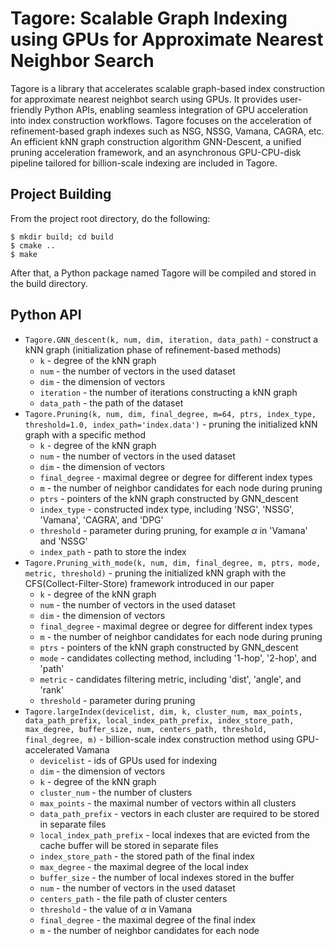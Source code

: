 Tagore: Scalable Graph Indexing using GPUs for Approximate Nearest Neighbor Search
===============================================================================
Tagore is a library that accelerates scalable graph-based index construction for approximate nearest neighbot search using GPUs. It provides user-friendly Python APIs, enabling seamless integration of GPU acceleration into index construction workflows. 
Tagore focuses on the acceleration of refinement-based graph indexes such as NSG, NSSG, Vamana, CAGRA, etc. An efficient kNN graph construction algorithm GNN-Descent, a unified pruning acceleration framework, and an asynchronous GPU-CPU-disk pipeline tailored for billion-scale indexing are included in Tagore. 

Project Building
-------------------------------------------------------------------------------
From the project root directory, do the following:

```
$ mkdir build; cd build
$ cmake ..
$ make
```
After that, a Python package named Tagore will be compiled and stored in the build directory. 

Python API
-------------------------------------------------------------------------------
* `Tagore.GNN_descent(k, num, dim, iteration, data_path)` - construct a kNN graph (initialization phase of refinement-based methods)
  * `k` - degree of the kNN graph
  * `num` - the number of vectors in the used dataset
  * `dim` - the dimension of vectors
  * `iteration` - the number of iterations constructing a kNN graph
  * `data_path` - the path of the dataset
* `Tagore.Pruning(k, num, dim, final_degree, m=64, ptrs, index_type, threshold=1.0, index_path='index.data')` - pruning the initialized kNN graph with a specific method
  * `k` - degree of the kNN graph
  * `num` - the number of vectors in the used dataset
  * `dim` - the dimension of vectors
  * `final_degree` - maximal degree or degree for different index types
  * `m` - the number of neighbor candidates for each node during pruning
  * `ptrs` - pointers of the kNN graph constructed by GNN_descent
  * `index_type` - constructed index type, including 'NSG', 'NSSG', 'Vamana', 'CAGRA', and 'DPG'
  * `threshold` - parameter during pruning, for example $\alpha$ in 'Vamana' and 'NSSG'
  * `index_path` - path to store the index
* `Tagore.Pruning_with_mode(k, num, dim, final_degree, m, ptrs, mode, metric, threshold)` - pruning the initialized kNN graph with the CFS(Collect-Filter-Store) framework introduced in our paper
  * `k` - degree of the kNN graph
  * `num` - the number of vectors in the used dataset
  * `dim` - the dimension of vectors
  * `final_degree` - maximal degree or degree for different index types
  * `m` - the number of neighbor candidates for each node during pruning
  * `ptrs` - pointers of the kNN graph constructed by GNN_descent
  * `mode` - candidates collecting method, including '1-hop', '2-hop', and 'path'
  * `metric` - candidates filtering metric, including 'dist', 'angle', and 'rank'
  * `threshold` - parameter during pruning
* `Tagore.largeIndex(devicelist, dim, k, cluster_num, max_points, data_path_prefix, local_index_path_prefix, index_store_path, max_degree, buffer_size, num, centers_path, threshold, final_degree, m)` - billion-scale index construction method using GPU-accelerated Vamana
  * `devicelist` - ids of GPUs used for indexing
  * `dim` - the dimension of vectors
  * `k` - degree of the kNN graph
  * `cluster_num` - the number of clusters
  * `max_points` - the maximal number of vectors within all clusters
  * `data_path_prefix` - vectors in each cluster are required to be stored in separate files
  * `local_index_path_prefix` - local indexes that are evicted from the cache buffer will be stored in separate files
  *  `index_store_path` - the stored path of the final index
  *  `max_degree` - the maximal degree of the local index
  *  `buffer_size` - the number of local indexes stored in the buffer
  *  `num` -  the number of vectors in the used dataset
  *  `centers_path` - the file path of cluster centers
  *  `threshold` - the value of $\alpha$ in Vamana
  *  `final_degree` - the maximal degree of the final index
  *  `m` - the number of neighbor candidates for each node

